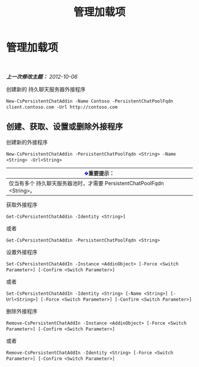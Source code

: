 ﻿---
title: 管理加载项
TOCTitle: 管理加载项
ms:assetid: b84f868e-b36e-4ab4-b284-7db212d401c3
ms:mtpsurl: https://technet.microsoft.com/zh-cn/library/JJ205193(v=OCS.15)
ms:contentKeyID: 49314056
ms.date: 05/19/2016
mtps_version: v=OCS.15
ms.translationtype: HT
---

# 管理加载项

 

_**上一次修改主题：** 2012-10-06_

创建新的 持久聊天服务器外接程序

    New-CsPersistentChatAddin -Name Contoso -PersistentChatPoolFqdn client.contoso.com -Url http://contoso.com 

## 创建、获取、设置或删除外接程序

创建新的外接程序

    New-CsPersistentChatAddin -PersistentChatPoolFqdn <String> -Name <String> -Url<String>

<table>
<thead>
<tr class="header">
<th><img src="images/Gg398794.important(OCS.15).gif" title="important" alt="important" />重要提示：</th>
</tr>
</thead>
<tbody>
<tr class="odd">
<td>仅当有多个 持久聊天服务器池时，才需要 PersistentChatPoolFqdn &lt;String&gt;。</td>
</tr>
</tbody>
</table>


获取外接程序

    Get-CsPersistentChatAddin -Identity <String>]

或者

    Get-CsPersistentChatAddin -PersistentChatPoolFqdn <String>

设置外接程序

    Set-CsPersistentChatAddIn -Instance <AddinObject> [-Force <Switch Parameter>] [-Confirm <Switch Parameter>]

或者

    Set-CsPersistentChatAddIn -Identity <String> [-Name <String>] [-Url<String>] [-Force <Switch Parameter>] [-Confirm <Switch Parameter>]

删除外接程序

    Remove-CsPersistentChatAddIn -Instance <AddinObject> [-Force <Switch Parameter>] [-Confirm <Switch Parameter>]

或者

    Remove-CsPersistentChatAddIn -Identity <String> [-Force <Switch Parameter>] [-Confirm <Switch Parameter>]

